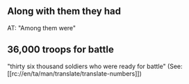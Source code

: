 ## Along with them they had ##

AT: "Among them were"

## 36,000 troops for battle ##

"thirty six thousand soldiers who were ready for battle" (See: [[rc://en/ta/man/translate/translate-numbers]])